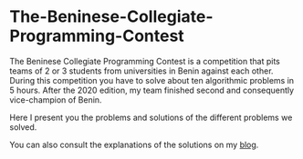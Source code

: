 # The-Beninese-Collegiate-Programming-Contest


The Beninese Collegiate Programming Contest is a competition that pits teams of 2 or 3 students from universities in Benin against each other. During this competition you have to solve about ten algorithmic problems in 5 hours. After the 2020 edition, my team finished second and consequently vice-champion of Benin. 

Here I present you the problems and solutions of the different problems we solved.

You can also consult the explanations of the solutions on my [blog](https://samirmaoude.github.io).
